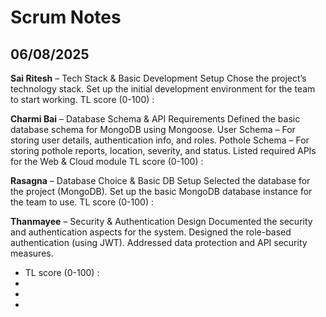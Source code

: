 # Scrum Notes

## <Date> 06/08/2025

**Sai Ritesh** – Tech Stack & Basic Development Setup
Chose the project’s technology stack.
Set up the initial development environment for the team to start working.
TL score (0-100) :
 
**Charmi Bai** – Database Schema & API Requirements
Defined the basic database schema for MongoDB using Mongoose.
User Schema – For storing user details, authentication info, and roles.
Pothole Schema – For storing pothole reports, location, severity, and status.
Listed required APIs for the Web & Cloud module
TL score (0-100) :

**Rasagna** – Database Choice & Basic DB Setup
Selected the database for the project (MongoDB).
Set up the basic MongoDB database instance for the team to use.
TL score (0-100) :

**Thanmayee** – Security & Authentication Design
Documented the security and authentication aspects for the system.
Designed the role-based authentication (using JWT).
Addressed data protection and API security measures.
* TL score (0-100) : <leave this empty for the TL-self>
* <updates on currently assigned tasks>
* <url to any pull requests>
* <url to any newly assigned tasks during the scrum>


